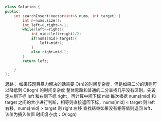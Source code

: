 ```c++
class Solution {
public:
    int searchInsert(vector<int>& nums, int target) {
        int n=nums.size();
        int left=0,right=n-1;
        while(left<=right){
            int mid=(left+right)/2;
            if(nums[mid]<target){
                left=mid+1;
            }
            else right=mid-1;
        }
        return left;

    }
};
```

思路：
如果该题目暴力解决的话需要 O(n)的时间复杂度，但是如果二分的话则可以降低到 O(logn) 的时间复杂度
整体思路和普通的二分查找几乎没有区别，先设定左侧下标 left 和右侧下标 right，再计算中间下标 mid
每次根据 nums[mid] 和 target 之间的大小进行判断，相等则直接返回下标，nums[mid] < target 则 left 右移，nums[mid] > target 则 right 左移
查找结束如果没有相等值则返回 left，该值为插入位置
时间复杂度：O(logn)